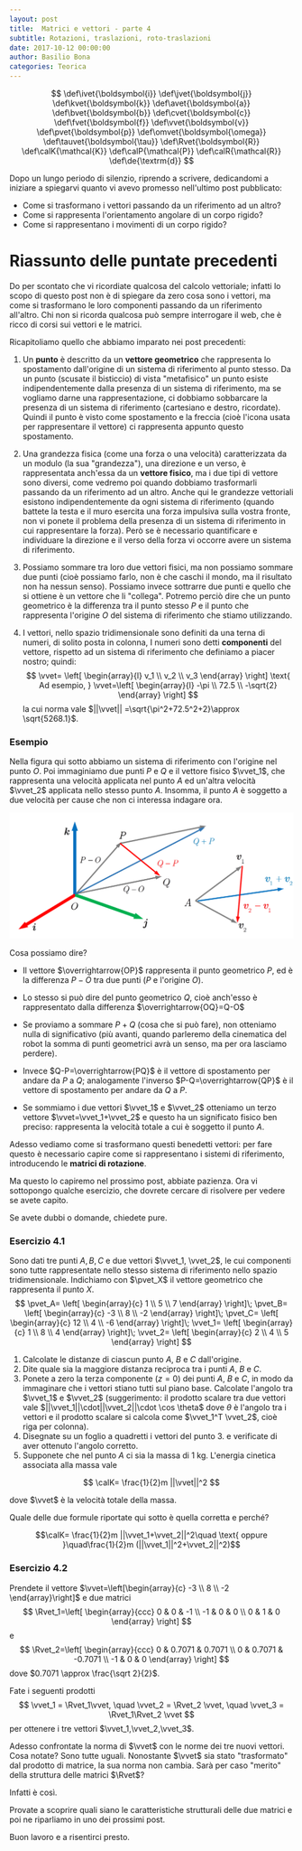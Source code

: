 ```yaml
---
layout: post
title:  Matrici e vettori - parte 4
subtitle: Rotazioni, traslazioni, roto-traslazioni
date: 2017-10-12 00:00:00
author: Basilio Bona
categories: Teorica
---
```


$$
\def\ivet{\boldsymbol{i}}
\def\jvet{\boldsymbol{j}}
\def\kvet{\boldsymbol{k}}
\def\avet{\boldsymbol{a}}
\def\bvet{\boldsymbol{b}}
\def\cvet{\boldsymbol{c}}
\def\fvet{\boldsymbol{f}}
\def\vvet{\boldsymbol{v}}
\def\pvet{\boldsymbol{p}}
\def\omvet{\boldsymbol{\omega}}
\def\tauvet{\boldsymbol{\tau}}
\def\Rvet{\boldsymbol{R}}
\def\calK{\mathcal{K}}
\def\calP{\mathcal{P}}
\def\calR{\mathcal{R}}
\def\de{\textrm{d}}
$$

Dopo un lungo periodo di silenzio, riprendo a scrivere, dedicandomi a iniziare a spiegarvi quanto vi avevo promesso nell'ultimo post pubblicato:

 - Come si trasformano i vettori passando da un riferimento ad un altro?
 - Come si rappresenta l'orientamento angolare di un corpo rigido?
 - Come si rappresentano i movimenti di un corpo rigido?

# Riassunto delle puntate precedenti

Do per scontato che vi ricordiate qualcosa del calcolo vettoriale; infatti lo scopo di questo post non è di spiegare da zero cosa sono i vettori, ma come si trasformano le loro componenti passando da un riferimento all'altro. Chi non si ricorda qualcosa può sempre interrogare il web, che è ricco di corsi sui vettori e le matrici.

Ricapitoliamo quello che abbiamo imparato nei post precedenti:

 1. Un **punto** è descritto da un **vettore geometrico** che rappresenta lo spostamento dall'origine di un sistema di riferimento al punto stesso. Da un punto (scusate il bisticcio) di vista "metafisico" un punto esiste indipendentemente dalla presenza di un sistema di riferimento, ma se vogliamo darne una rappresentazione, ci dobbiamo sobbarcare la presenza di un sistema di riferimento (cartesiano e destro, ricordate). Quindi il punto è visto come spostamento e la freccia (cioè l'icona usata per rappresentare il vettore) ci rappresenta appunto questo spostamento.

 2. Una grandezza fisica (come una forza o una velocità) caratterizzata da un modulo (la sua "grandezza"), una direzione e un verso, è rappresentata anch'essa da un **vettore fisico**, ma i due tipi di vettore sono diversi, come vedremo poi quando dobbiamo trasformarli passando da un riferimento ad un altro. Anche qui le grandezze vettoriali esistono indipendentemente da ogni sistema di riferimento (quando battete la testa e il muro esercita una forza impulsiva sulla vostra fronte, non vi ponete il problema della presenza di un sistema di riferimento in cui rappresentare la forza). Però se è necessario quantificare e individuare la direzione e il verso della forza vi occorre avere un sistema di riferimento.

 3.  Possiamo sommare tra loro due vettori fisici, ma non possiamo sommare due punti (cioè possiamo farlo, non è che caschi il mondo, ma il risultato non ha nessun senso). Possiamo invece sottrarre due punti e quello che si ottiene è un vettore che li "collega". Potremo  perciò dire che un punto geometrico è la differenza tra il punto stesso $P$ e il punto che rappresenta l'origine $O$ del sistema di riferimento che stiamo utilizzando.

 4.  I vettori, nello spazio tridimensionale sono definiti da una terna di numeri, di solito posta in colonna, I numeri sono detti **componenti** del vettore, rispetto ad un sistema di riferimento che definiamo a piacer nostro; quindi:
$$
\vvet=
\left[
\begin{array}{l}
v_1 \\ v_2 \\ v_3
\end{array}
\right]
\text{ Ad esempio, }
\vvet=\left[
\begin{array}{l}
-\pi \\ 72.5 \\ -\sqrt{2}
\end{array}
\right]
$$
la cui norma vale $||\vvet|| =\sqrt{\pi^2+72.5^2+2}\approx  \sqrt{5268.1}$.

### Esempio

Nella figura qui sotto abbiamo un sistema di riferimento con l'origine nel punto $O$. Poi immaginiamo due punti $P$ e $Q$ e il vettore fisico $\vvet_1$, che rappresenta una velocità applicata nel punto $A$ ed un'altra velocità $\vvet_2$ applicata nello stesso punto $A$. Insomma, il punto $A$ è soggetto a due velocità per cause che non ci interessa indagare ora.

![](/assets/imgs/2017-09-06-Matrici-e-vettori-04.md/gfBmdKb.png)

Cosa possiamo dire?

 - Il vettore $\overrightarrow{OP}$  rappresenta il punto geometrico $P$, ed  è la differenza $P-O$ tra due punti ($P$ e l'origine $O$).

 - Lo stesso si può dire del punto geometrico $Q$, cioè anch'esso è rappresentato dalla differenza $\overrightarrow{OQ}=Q-O$

 - Se proviamo a sommare $P+Q$ (cosa che si può fare), non otteniamo nulla di significativo (più avanti, quando parleremo della cinematica del robot la somma di punti geometrici avrà un senso, ma per ora lasciamo perdere).

 - Invece $Q-P=\overrightarrow{PQ}$ è il vettore di spostamento per andare da $P$ a $Q;$ analogamente l'inverso $P-Q=\overrightarrow{QP}$ è il vettore di spostamento per andare da $Q$ a $P$.

 - Se sommiamo i due vettori $\vvet_1$ e $\vvet_2$ otteniamo un terzo vettore  $\vvet=\vvet_1+\vvet_2$ e questo ha un significato fisico ben preciso: rappresenta la velocità totale a cui è soggetto il punto $A$.

Adesso vediamo come si trasformano questi benedetti vettori: per fare questo è necessario capire come si rappresentano i sistemi di riferimento, introducendo le **matrici di rotazione**.

Ma questo lo capiremo nel prossimo post, abbiate pazienza. Ora vi sottopongo qualche esercizio, che dovrete cercare di risolvere per vedere se avete capito.

Se avete dubbi o domande, chiedete pure.

### Esercizio 4.1
Sono dati tre punti $A,B,C$ e due vettori $\vvet_1, \vvet_2$, le cui componenti sono tutte rappresentate nello stesso sistema di riferimento nello spazio tridimensionale. Indichiamo con $\pvet_X$ il vettore geometrico che rappresenta il punto $X$.
$$
\pvet_A=
\left[
\begin{array}{c}
1 \\ 5 \\ 7
\end{array}
\right]\;
\pvet_B=
\left[
\begin{array}{c}
-3 \\ 8 \\ -2
\end{array}
\right]\;
\pvet_C=
\left[
\begin{array}{c}
12 \\ 4 \\ -6
\end{array}
\right]\;
\vvet_1=
\left[
\begin{array}{c}
1 \\ 8 \\ 4
\end{array}
\right]\;
\vvet_2=
\left[
\begin{array}{c}
2 \\ 4 \\ 5
\end{array}
\right]
$$

 1. Calcolate le distanze di ciascun punto $A$, $B$ e $C$ dall'origine.
 2. Dite quale sia la maggiore distanza reciproca tra i punti $A$, $B$ e $C$.
 3. Ponete a zero la terza componente ($z=0$) dei punti  $A$, $B$ e $C$, in modo da immaginare che i vettori stiano tutti sul piano base. Calcolate l'angolo tra $\vvet_1$ e $\vvet_2$ (suggerimento: il prodotto scalare tra due vettori vale
   $||\vvet_1||\cdot||\vvet_2||\cdot \cos \theta$ dove $\theta$ è l'angolo tra i vettori e il prodotto scalare si calcola come $\vvet_1^T \vvet_2$, cioè riga per colonna).
 4. Disegnate su un foglio a quadretti i vettori del punto 3. e verificate di aver ottenuto l'angolo corretto.
 5. Supponete che nel punto $A$ ci sia la massa di 1 kg. L'energia cinetica associata alla massa vale

   $$
   \calK= \frac{1}{2}m ||\vvet||^2
   $$

   dove $\vvet$ è la velocità totale della massa.

Quale delle due formule riportate qui sotto è quella corretta e perché?

$$\calK= \frac{1}{2}m ||\vvet_1+\vvet_2||^2\quad \text{ oppure }\quad\frac{1}{2}m (||\vvet_1||^2+\vvet_2||^2)$$  

### Esercizio 4.2

Prendete il vettore $\vvet=\left[\begin{array}{c} -3 \\ 8 \\ -2 \end{array}\right]$ e due matrici  
$$
\Rvet_1=\left[
\begin{array}{ccc}
0 & 0 & -1 \\
-1 & 0 & 0 \\
0 & 1 & 0
\end{array}
\right]
$$
e
$$
\Rvet_2=\left[
\begin{array}{ccc}
0 & 0.7071 & 0.7071 \\
0 & 0.7071 & -0.7071  \\
-1 & 0 & 0
\end{array}
\right]
$$
dove $0.7071 \approx \frac{\sqrt 2}{2}$.

Fate i seguenti prodotti
$$
\vvet_1 = \Rvet_1\vvet,
\quad
\vvet_2 = \Rvet_2 \vvet,
\quad
\vvet_3 = \Rvet_1\Rvet_2 \vvet
$$
per ottenere i tre vettori $\vvet_1,\vvet_2,\vvet_3$.

Adesso confrontate la norma di $\vvet$ con le norme dei tre nuovi vettori. Cosa notate? Sono tutte uguali. Nonostante $\vvet$ sia stato "trasformato" dal prodotto di matrice, la sua norma non cambia. Sarà per caso "merito" della struttura delle matrici $\Rvet$?

Infatti è così.

Provate a scoprire quali siano le caratteristiche strutturali delle due matrici e poi ne riparliamo in uno dei prossimi post.

Buon lavoro e a risentirci presto.
